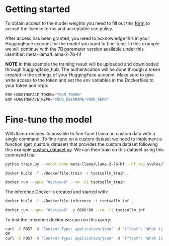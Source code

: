 # Getting started
To obtain access to the model weights you need to fill out this [form](https://ai.meta.com/resources/models-and-libraries/llama-downloads/) to accept the license terms and acceptable use policy.

After access has been granted, you need to acknowledge this in your HuggingFace account for the model you want to fine-tune. In this example we will continue with the 7B parameter version available under this identifier: meta-llama/Llama-2-7b-hf

**NOTE** In this example the training result will be uploaded and downloaded through huggingface_hub. The authentication will be done through a token created in the settings of your HuggingFace account.
Make sure to give write access to the token and set the env variables in the Dockerfiles to your token and repo:

```bash
ENV HUGGINGFACE_TOKEN="YOUR_TOKEN"
ENV HUGGINGFACE_REPO="YOUR_USERNAME/YOUR_REPO"
```

# Fine-tune the model
With llama-recipes its possible to fine-tune Llama on custom data with a single command. To fine-tune on a custom dataset we need to implement a function (get_custom_dataset) that provides the custom dataset following this example [custom_dataset.py](https://github.com/facebookresearch/llama-recipes/blob/main/examples/custom_dataset.py).
We can then train on this dataset using this command line:

```bash
python train.py --model-name meta-llama/Llama-2-7b-hf --hf_rep yvelos/Tsotsallm-evaluation --output_dir /temp/model/Tsotsallm
```


```bash
docker build -f ./Dockerfile.train -t tsotsallm_train .

docker run --gpus "device=0" --rm -ti tsotsallm_train
```

The inference Docker is created and started with:

```bash
docker build -f ./Dockerfile.inference -t tsotsallm_inf .

docker run --gpus "device=0" -p 8080:80 --rm -ti tsotsallm_inf
```

To test the inference docker we can run this query:

```bash
curl -X POST -H "Content-Type: application/json" -d '{"text": "What is the capital of Cameroon? "}' http://localhost:8080/tokenize
OR
curl -X POST -H "Content-Type: application/json" -d '{"text": "What is the capital of Cameroon? "}' http://localhost:8080/process
```
